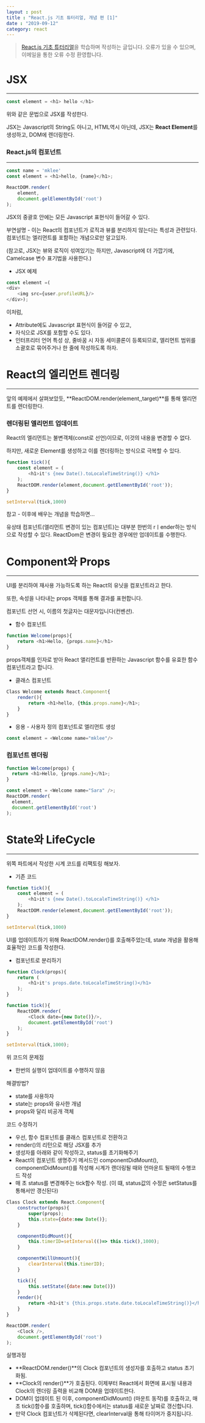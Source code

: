 ```yaml
---
layout : post
title : "React.js 기초 튜터리얼, 개념 편 [1]"
date : "2019-09-12"
category: react
---
```


> [React.js 기초 튜터리얼](https://ko.reactjs.org)을 학습하며 작성하는 글입니다. 오류가 있을 수 있으며, 이메일을 통한 오류 수정 환영합니다.


# JSX
---

```javascript
const element = <h1> hello </h1>
```

위와 같은 문법으로 JSX를 작성한다. 

JSX는 Javascript의 String도 아니고, HTML역시 아닌데, JSX는 **React Element**를 생성하고, DOM에 렌더링한다. 

### React.js의 컴포넌트
---

```javascript
const name = 'mklee'
const element = <h1>hello, {name}</h1>;

ReactDOM.render(
    element,
    document.gelElementById('root')
);
```

JSX의 중괄호 안에는 모든 Javascript 표현식이 들어갈 수 있다.

부연설명 -  이는 React의 컴포넌트가 로직과 뷰를 분리하지 않는다는 특성과 관련있다. 컴포넌트는 엘리먼트를 포함하는 개념으로만 알고있자.

(참고로, JSX는 뷰와 로직이 섞여있기는 하지만, Javascript에 더 가깝기에, Camelcase 변수 표기법을 사용한다.)

* JSX 예제

```javascript
const element =(
<div>
    <img src={user.profileURL}/>
</div>);
```

이처럼,
* Attribute에도 Javascript 표현식이 들어갈 수 있고, 
* 자식으로 JSX를 포함할 수도 있다.
* 인터프리터 언어 특성 상, 줄바꿈 시 자동 세미콜론이 등록되므로, 엘리먼트 범위를 소괄호로 묶어주거나 한 줄에 작성하도록 하자.

# React의 엘리먼트 렌더링
---

앞의 예제에서 살펴보았듯,  **ReactDOM.render(element,,target)**를 통해 엘리먼트를 렌더링한다.

### 렌더링된 엘리먼트 업데이트

React의 엘리먼트는 불변객체(const로 선언)이므로, 이것의 내용을 변경할 수 없다.

하지만, 새로운 Element를 생성하고 이를 렌더링하는 방식으로 극복할 수 있다.

```javascript
function tick(){
    const element = (
        <h1>it's {new Date().toLocaleTimeString()} </h1>
    );
    ReactDOM.render(element,document.getElementById('root'));
}

setInterval(tick,1000)
```
참고 - 이후에 배우는 개념을 학습하면...

유상태 컴포넌트(엘리먼트 변경이 있는 컴포넌트)는 대부분 한번의 rㅣender하는 방식으로 작성할 수 있다.
ReactDom은 변경이 필요한 경우에만 업데이트를 수행한다.


# Component와 Props
---

UI를 분리하여 재사용 가능하도록 하는 React의 유닛을 컴포넌트라고 한다.

또한, 속성을 나타내는 props 객체를 통해 결과를 표현합니다.

컴포넌트 선언 시, 이름의 첫글자는 대문자입니다(컨벤션).

* 함수 컴포넌트

```javascript
function Welcome(props){
    return <h1>Hello, {props.name}</h1>
}
```

props객체를 인자로 받아 React 앨리먼트를 반환하는 Javascript 함수를 유효한 함수 컴포넌트라고 합니다.

* 클래스 컴포넌트

```javascript
Class Welcome extends React.Component{
    render(){
        return <h1>hello, {this.props.name}</h1>;
    }
}
```

* 응용 - 사용자 정의 컴포넌트로 엘리먼트 생성

```javascript
const element = <Welcome name="mklee"/>
```

### 컴포넌트 렌더링


```javascript
function Welcome(props) {
  return <h1>Hello, {props.name}</h1>;
}

const element = <Welcome name="Sara" />;
ReactDOM.render(
  element,
  document.getElementById('root')
);
```

# State와 LifeCycle
---

위쪽 파트에서 작성한 시계 코드를 리팩토링 해보자.

* 기존 코드

```javascript
function tick(){
    const element = (
        <h1>it's {new Date().toLocaleTimeString()} </h1>
    );
    ReactDOM.render(element,document.getElementById('root'));
}

setInterval(tick,1000)
```

UI를 업데이트하기 위해 ReactDOM.render()를 호출해주었는데, state 개념을 활용해 효율적인 코드를 작성한다.

* 컴포넌트로 분리하기

```javascript
function Clock(props){
    return (
        <h1>it's props.date.toLocaleTimeString()</h1>
    );
}

function tick(){
    ReactDOM.render(
        <Clock date={new Date()}/>,
        document.getElementById('root')
    );
}

setInterval(tick,1000);
```

위 코드의 문제점
* 한번의 실행이 업데이트를 수행하지 않음

해결방법?
* state를 사용하자 
* state는 props와 유사한 개념
* props와 달리 비공개 객체

코드 수정하기
* 우선, 함수 컴포넌트를 클래스 컴포넌트로 전환하고
* render()의 리턴으로 해당 JSX를 추가
* 생성자를 아래와 같이 작성하고, status를 초기화해주기
* React의 컴포넌트 생명주기 메서드인 componentDidMount(), componentDidMount()를 작성해 시계가 랜더링될 때와 언마운트 될때의 수행코드 작성
* 매 초 status를 변경해주는 tick함수 작성. (이 떄, status값의 수정은 setStatus를 통해서만 갱신된다)

```javascript
Class Clock extends React.Component{   
    constructor(props){     
        super(props);
        this.state={date:new Date()};
    }

    componentDidMount(){
        this.timerID=setInterval(()=> this.tick(),1000);
    }

    componentWillUnmount(){
        clearInterval(this.timerID);
    }

    tick(){
        this.setState({date:new Date()})
    }
    render(){
        return <h1>it's {this.props.state.date.toLocaleTimeString()}</h1>;
    }
}

ReactDOM.render(
    <Clock />,
    document.getElementById('root')
);
```
실행과정
* **ReactDOM.render()**의 Clock 컴포넌트의 생성자를 호출하고 status 초기화됨.
* **Clock의 render()**가 호출된다. 이제부터 React에서 화면에 표시될 내용과 Clock의 렌더링 출력을 비교해 DOM을 업데이트한다.
* DOM이 업데이트 된 이후, componentDidMount() (마운트 동작)를 호출하고, 매 초 tick()함수를 호출하며, tick()함수에서는 status를 새로운 날짜로 갱신합니다. 
* 만약 Clock 컴포넌트가 삭제된다면, clearInterval을 통해 타이머가 중지됩니다.
  